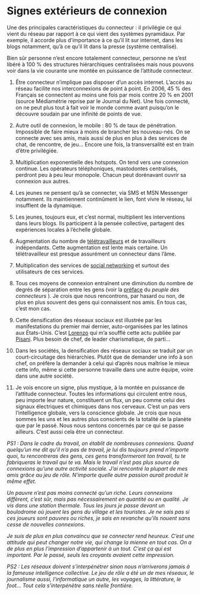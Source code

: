 # Signes extérieurs de connexion

Une des principales caractéristiques du connecteur : il privilégie ce qui vient du réseau par rapport à ce qui vient des systèmes pyramidaux. Par exemple, il accorde plus d’importance à ce qu’il lit sur internet, dans les blogs notamment, qu’à ce qu’il lit dans la presse (système centralisé).

Bien sûr personne n’est encore totalement connecteur, personne ne s’est libéré à 100 % des structures hiérarchiques centralisées mais nous pouvons voir dans la vie courante une montée en puissance de l’attitude connecteur.

1. Être connecteur n’implique pas disposer d’un accès internet. L’accès au réseau facilite nos interconnexions de point à point. En 2006, 45 % des Français se connectent au moins une fois par mois contre 20 % en 2001 (source Médiamétrie reprise par le Journal du Net). Une fois connecté, on ne peut plus tout à fait voir le monde comme avant puisqu’on le découvre soudain par une infinité de points de vue.

2. Autre outil de connexion, le mobile : 80 % de taux de pénétration. Impossible de faire mieux à moins de brancher les nouveau-nés. On se connecte avec ses amis, mais aussi de plus en plus à des services de chat, de rencontre, de jeu… Encore une fois, la transversalité est en train d’être privilégiée.

3. Multiplication exponentielle des hotspots. On tend vers une connexion continue. Les opérateurs téléphoniques, mastodontes centralisés, perdront peu à peu leur monopole. Chacun peut dorénavant ouvrir sa connexion aux autres.

4. Les jeunes ne pensent qu’à se connecter, via SMS et MSN Messenger notamment. Ils maintiennent continûment le lien, font vivre le réseau, lui insufflent de la dynamique.

5. Les jeunes, toujours eux, et c’est normal, multiplient les interventions dans leurs blogs. Ils participent à la pensée collective, partagent des expériences locales à l’échelle globale.

6. Augmentation du nombre de [télétravailleurs](http://www.01net.com/article/260668.html) et de travailleurs indépendants. Cette augmentation est lente mais certaine. Un télétravailleur est presque assurément un connecteur dans l’âme.

7. Multiplication des services de [social networking](http://www.bonweb.com/internet/social-networking-discussion.php) et surtout des utilisateurs de ces services.

8. Tous ces moyens de connexion entraînent une diminution du nombre de degrés de séparation entre les gens (voir la [préface](https://tcrouzet.com/peuple/seconde-edition-35719) du *peuple des connecteurs* ). Je crois que nous rencontrons, par hasard ou non, de plus en plus souvent des gens qui connaissent nos amis. En tous cas, c’est mon cas.

9. Cette densification des réseaux sociaux est illustrée par les manifestations du premier mai dernier, auto-organisées par les latinos aux États-Unis. C’est [Lorenzo](http://lorenzo.soccavo.free.fr/) qui m’a soufflé cette actu publiée par [Pisani](http://pisani.blog.lemonde.fr/pisani/2006/05/un_1^er^_mai_lati.html). Plus besoin de chef, de leader charismatique, de parti…

10. Dans les sociétés, la densification des réseaux sociaux se traduit par un court-circuitage des hiérarchies. Plutôt que de demander une info à son chef, on préfère la demander à celui qui d’après nous maîtrise le mieux cette info, même si cette personne travaille dans une autre équipe, voire dans une autre société.

11. Je vois encore un signe, plus mystique, à la montée en puissance de l’attitude connecteur. Toutes les informations qui circulent entre nous, peu importe leur nature, constituent un flux, un peu comme celui des signaux électriques et chimiques dans nos cerveaux. C’est un pas vers l’intelligence globale, vers la conscience globale. Je crois que nous sommes les uns et les autres plus conscients de la totalité de la planète que par le passé. Nous nous sentons concernés par ce qui se passe ailleurs. C’est aussi cela être un connecteur.

*PS1 : Dans le cadre du travail, on établit de nombreuses connexions. Quand quelqu’un me dit qu’il n’a pas de travail, je lui dis toujours prend n’importe quoi, tu rencontreras des gens, ces gens transformeront ton travail, tu te fabriqueras le travail qui te va. Mais le travail n’est pas plus source de connexions qu’une autre activité sociale. J’ai rencontré la plupart de mes amis grâce au jeu de rôle. N’importe quelle autre passion aurait produit le même effet.*

*Un pauvre n’est pas moins connecté qu’un riche. Leurs connexions diffèrent, c’est sûr, mais pas nécessairement en quantité ou en qualité. Je vis dans une station thermale. Tous les jours je passe devant un boulodrome où jouent les gens du village et les touristes. Je ne sais pas si ces joueurs sont pauvres ou riches, je sais en revanche qu’ils nouent sans cesse de nouvelles connexions.*

*Je suis de plus en plus convaincu que se connecter rend heureux. C’est une attitude qui peut changer notre vie, qui change la mienne en tout cas. On a de plus en plus l’impression d’appartenir à un tout. C’est ça qui est important. Par le passé, seuls les croyants avaient cette impression.*

*PS2 : Les réseaux doivent s’interpénétrer sinon nous n’arriverons jamais à la fameuse intelligence collective. Le jeu de rôle a été un de mes réseaux, le journalisme aussi, l’informatique un autre, les voyages, la littérature, le foot… Tout cela s’interpénètre sans réelle frontière.*